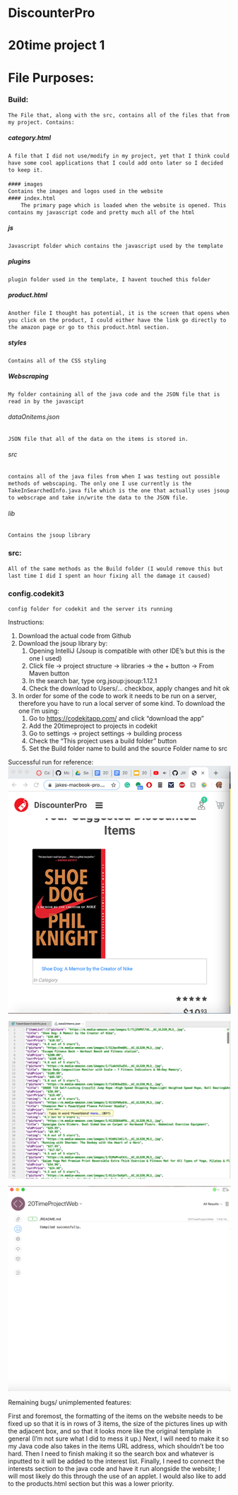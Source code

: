 # DiscounterPro
# 20time project 1

# File Purposes: 

### Build:
	The File that, along with the src, contains all of the files that from my project. Contains:  
	
##### category.html
	A file that I did not use/modify in my project, yet that I think could have some cool applications that I could add onto later so I decided to keep it.

	#### images
	Contains the images and logos used in the website
	#### index.html
		The primary page which is loaded when the website is opened. This contains my javascript code and pretty much all of the html
##### js
	Javascript folder which contains the javascript used by the template 
##### plugins
	plugin folder used in the template, I havent touched this folder
##### product.html
	Another file I thought has potential, it is the screen that opens when you click on the product, I could either have the link go directly to the amazon page or go to this product.html section.
##### styles
	Contains all of the CSS styling 
##### Webscraping 
	My folder containing all of the java code and the JSON file that is read in by the javascipt 
###### dataOnitems.json
	JSON file that all of the data on the items is stored in. 
###### src
	contains all of the java files from when I was testing out possible methods of webscaping. The only one I use currently is the TakeInSearchedInfo.java file which is the one that actually uses jsoup to webscrape and take in/write the data to the JSON file. 
###### lib
	Contains the jsoup library


### src:
	All of the same methods as the Build folder (I would remove this but last time I did I spent an hour fixing all the damage it caused)

### config.codekit3
	config folder for codekit and the server its running 



Instructions: 

1. Download the actual code from Github
2. Download the jsoup library by:
	1. Opening IntelliJ (Jsoup is compatible with other IDE’s but this is the one I used)
	2. Click file → project structure → libraries → the + button → From Maven button 
	3. In the search bar, type org.jsoup:jsoup:1.12.1
	4. Check the download to Users/… checkbox, apply changes and hit ok
3. In order for some of the code to work it needs to be run on a server, therefore you have to run a local server of some kind. To download the one I’m using: 
	1. Go to https://codekitapp.com/ and click “download the app” 
	2. Add the 20timeproject to projects in codekit
	3. Go to settings → project settings → building process 
	4. Check the “This project uses a build folder” button 
	5. Set the Build folder name to build and the source Folder name to src

Successful run for reference: 
![Image could not load](WebsiteRun.png)

![Image could not load](JavaRun.png)

![Image could not load](ServerRun.png)



Remaining bugs/ unimplemented features: 

First and foremost, the formatting of the items on the website needs to be fixed up so that it is in rows of 3 items, the size of the pictures lines up with the adjacent box, and so that it looks more like the original template in general (I’m not sure what I did to mess it up.) Next, I will need to make it so my Java code also takes in the items URL address, which shouldn’t be too hard. Then I need to finish making it so the search box and whatever is inputted to it will be added to the interest list. Finally, I need to connect the interests section to the java code and have it run alongside the website; I will most likely do this through the use of an applet. 
I would also like to add to the products.html section but this was a lower priority. 




